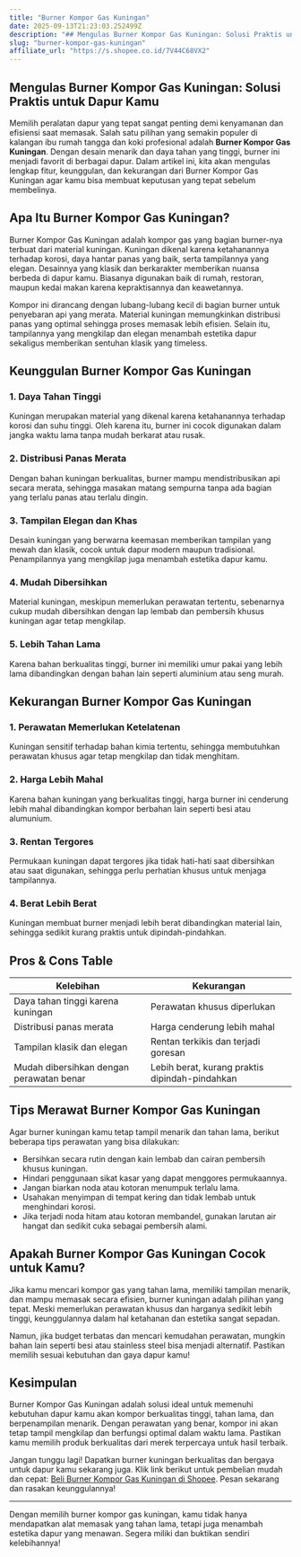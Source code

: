 ```yaml
---
title: "Burner Kompor Gas Kuningan"
date: 2025-09-13T21:23:03.252499Z
description: "## Mengulas Burner Kompor Gas Kuningan: Solusi Praktis untuk Dapur Kamu..."
slug: "burner-kompor-gas-kuningan"
affiliate_url: "https://s.shopee.co.id/7V44C68VX2"
---
```

## Mengulas Burner Kompor Gas Kuningan: Solusi Praktis untuk Dapur Kamu

Memilih peralatan dapur yang tepat sangat penting demi kenyamanan dan efisiensi saat memasak. Salah satu pilihan yang semakin populer di kalangan ibu rumah tangga dan koki profesional adalah **Burner Kompor Gas Kuningan**. Dengan desain menarik dan daya tahan yang tinggi, burner ini menjadi favorit di berbagai dapur. Dalam artikel ini, kita akan mengulas lengkap fitur, keunggulan, dan kekurangan dari Burner Kompor Gas Kuningan agar kamu bisa membuat keputusan yang tepat sebelum membelinya.

## Apa Itu Burner Kompor Gas Kuningan?

Burner Kompor Gas Kuningan adalah kompor gas yang bagian burner-nya terbuat dari material kuningan. Kuningan dikenal karena ketahanannya terhadap korosi, daya hantar panas yang baik, serta tampilannya yang elegan. Desainnya yang klasik dan berkarakter memberikan nuansa berbeda di dapur kamu. Biasanya digunakan baik di rumah, restoran, maupun kedai makan karena kepraktisannya dan keawetannya.

Kompor ini dirancang dengan lubang-lubang kecil di bagian burner untuk penyebaran api yang merata. Material kuningan memungkinkan distribusi panas yang optimal sehingga proses memasak lebih efisien. Selain itu, tampilannya yang mengkilap dan elegan menambah estetika dapur sekaligus memberikan sentuhan klasik yang timeless.

## Keunggulan Burner Kompor Gas Kuningan

### 1. Daya Tahan Tinggi
Kuningan merupakan material yang dikenal karena ketahanannya terhadap korosi dan suhu tinggi. Oleh karena itu, burner ini cocok digunakan dalam jangka waktu lama tanpa mudah berkarat atau rusak.

### 2. Distribusi Panas Merata
Dengan bahan kuningan berkualitas, burner mampu mendistribusikan api secara merata, sehingga masakan matang sempurna tanpa ada bagian yang terlalu panas atau terlalu dingin.

### 3. Tampilan Elegan dan Khas
Desain kuningan yang berwarna keemasan memberikan tampilan yang mewah dan klasik, cocok untuk dapur modern maupun tradisional. Penampilannya yang mengkilap juga menambah estetika dapur kamu.

### 4. Mudah Dibersihkan
Material kuningan, meskipun memerlukan perawatan tertentu, sebenarnya cukup mudah dibersihkan dengan lap lembab dan pembersih khusus kuningan agar tetap mengkilap.

### 5. Lebih Tahan Lama
Karena bahan berkualitas tinggi, burner ini memiliki umur pakai yang lebih lama dibandingkan dengan bahan lain seperti aluminium atau seng murah.

## Kekurangan Burner Kompor Gas Kuningan

### 1. Perawatan Memerlukan Ketelatenan
Kuningan sensitif terhadap bahan kimia tertentu, sehingga membutuhkan perawatan khusus agar tetap mengkilap dan tidak menghitam.

### 2. Harga Lebih Mahal
Karena bahan kuningan yang berkualitas tinggi, harga burner ini cenderung lebih mahal dibandingkan kompor berbahan lain seperti besi atau alumunium.

### 3. Rentan Tergores
Permukaan kuningan dapat tergores jika tidak hati-hati saat dibersihkan atau saat digunakan, sehingga perlu perhatian khusus untuk menjaga tampilannya.

### 4. Berat Lebih Berat
Kuningan membuat burner menjadi lebih berat dibandingkan material lain, sehingga sedikit kurang praktis untuk dipindah-pindahkan.

## Pros & Cons Table

| Kelebihan                                | Kekurangan                                    |
|------------------------------------------|----------------------------------------------|
| Daya tahan tinggi karena kuningan     | Perawatan khusus diperlukan               |
| Distribusi panas merata                | Harga cenderung lebih mahal             |
| Tampilan klasik dan elegan             | Rentan terkikis dan terjadi goresan     |
| Mudah dibersihkan dengan perawatan benar  | Lebih berat, kurang praktis dipindah-pindahkan |

## Tips Merawat Burner Kompor Gas Kuningan

Agar burner kuningan kamu tetap tampil menarik dan tahan lama, berikut beberapa tips perawatan yang bisa dilakukan:

- Bersihkan secara rutin dengan kain lembab dan cairan pembersih khusus kuningan.
- Hindari penggunaan sikat kasar yang dapat menggores permukaannya.
- Jangan biarkan noda atau kotoran menumpuk terlalu lama.
- Usahakan menyimpan di tempat kering dan tidak lembab untuk menghindari korosi.
- Jika terjadi noda hitam atau kotoran membandel, gunakan larutan air hangat dan sedikit cuka sebagai pembersih alami.

## Apakah Burner Kompor Gas Kuningan Cocok untuk Kamu?

Jika kamu mencari kompor gas yang tahan lama, memiliki tampilan menarik, dan mampu memasak secara efisien, burner kuningan adalah pilihan yang tepat. Meski memerlukan perawatan khusus dan harganya sedikit lebih tinggi, keunggulannya dalam hal ketahanan dan estetika sangat sepadan.

Namun, jika budget terbatas dan mencari kemudahan perawatan, mungkin bahan lain seperti besi atau stainless steel bisa menjadi alternatif. Pastikan memilih sesuai kebutuhan dan gaya dapur kamu!

## Kesimpulan

Burner Kompor Gas Kuningan adalah solusi ideal untuk memenuhi kebutuhan dapur kamu akan kompor berkualitas tinggi, tahan lama, dan berpenampilan menarik. Dengan perawatan yang benar, kompor ini akan tetap tampil mengkilap dan berfungsi optimal dalam waktu lama. Pastikan kamu memilih produk berkualitas dari merek terpercaya untuk hasil terbaik.

Jangan tunggu lagi! Dapatkan burner kuningan berkualitas dan bergaya untuk dapur kamu sekarang juga. Klik link berikut untuk pembelian mudah dan cepat: [Beli Burner Kompor Gas Kuningan di Shopee](https://s.shopee.co.id/7V44C68VX2). Pesan sekarang dan rasakan keunggulannya!

---

Dengan memilih burner kompor gas kuningan, kamu tidak hanya mendapatkan alat memasak yang tahan lama, tetapi juga menambah estetika dapur yang menawan. Segera miliki dan buktikan sendiri kelebihannya!